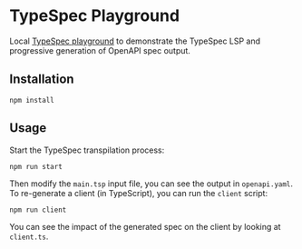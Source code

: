 # TypeSpec Playground

Local [TypeSpec playground][playground] to demonstrate the TypeSpec LSP and
progressive generation of OpenAPI spec output.

## Installation

```
npm install
```

## Usage

Start the TypeSpec transpilation process:

```
npm run start
```

Then modify the `main.tsp` input file, you can see the output in `openapi.yaml`.
To re-generate a client (in TypeScript), you can run the `client` script:

```
npm run client
```

You can see the impact of the generated spec on the client by looking at
`client.ts`.

[playground]: https://typespec.io/playground
